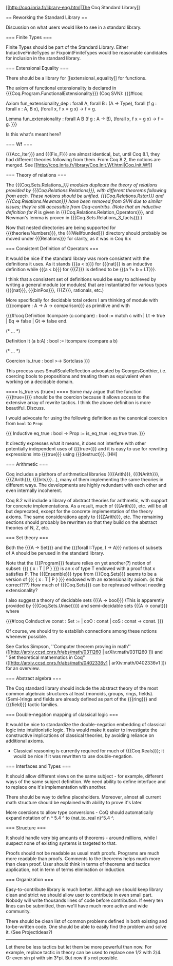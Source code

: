 [[http://coq.inria.fr/library-eng.html|The Coq Standard Library]]

== Reworking the Standard Library ==

Discussion on what users would like to see in a standard library.

=== Finite Types ===

Finite Types should be part of the Standard Library.  Either InductiveFiniteTypes or FixpointFiniteTypes would be reasonable candidates for inclusion in the standard library. 

=== Extensional Equality ===

There should be a library for [[extensional_equality]] for functions.

 The axiom of functional extensionality is declared in {{{Coq.Program.FunctionalExtensionality}}} (Coq SVN):
 {{{#!coq

Axiom fun_extensionality_dep : forall A, forall B : (A -> Type), 
  forall (f g : forall x : A, B x), 
  (forall x, f x = g x) -> f = g.

Lemma fun_extensionality : forall A B (f g : A -> B), 
  (forall x, f x = g x) -> f = g.
}}}

 Is this what's meant here?

=== Wf ===

{{{Acc_Iter}}}  and {{{Fix_F}}} are almost identical, but, until Coq 8.1, they had different theories following from them. From Coq 8.2, the notions are merged.  See [[http://coq.inria.fr/library/Coq.Init.Wf.html|Coq.Init.Wf]]

=== Theory of relations ===

The {{{Coq.Sets.Relations_*}}} modules duplicate the theory of relations provided by {{{Coq.Relations.Relations}}}, with different theorems following from each.  These notions should be unified.  {{{Coq.Relations.Rstar}}} and {{{Coq.Relations.Newman}}} have been removed from SVN due to similar issues; they're still accessible from Coq-contribs. (Note that an inductive definition for R* is given in {{{Coq.Relations.Relation_Operators}}}, and Newman's lemma is proven in {{{Coq.Sets.Relations_3_facts}}}.)

Now that nested directories are being supported for {{{theories/Numbers}}}, the {{{Wellfounded}}} directory should probably be moved under {{{Relations}}} for clarity, as it was in Coq 6.x
  
=== Consistent Definition of Operators ===

It would be nice if the standard library was more consistent with the definitions it uses.  As it stands {{{a < b}}} for {{{nat}}} is an inductive definition while {{{a < b}}} for {{{Z}}} is defined to be {{{a ?= b = LT}}}.

I think that a consistent set of definitions would be easy to achieved by writing a general module (or modules) that are instantiated for various types ({{{nat}}}, {{{binPos}}}, {{{Z}}}, rationals, etc.)

More specifically for decidable total orders I am thinking of module with {{{compare : A -> A -> comparison}}} as primitive and with

{{{#!coq
Definition ltcompare (c:compare) : bool :=
match c with
| Lt => true
| Eq => false
| Gt => false
end.

(* ... *)

Definition lt (a b:A) : bool := ltcompare (compare a b)

(* ... *)

Coercion Is_true : bool >-> Sortclass
}}}

This process uses SmallScaleReflection advocated by GeorgesGonthier, i.e. coercing bools to propositions and treating them as equivalent when working on a decidable domain. 

==== Is_true vs (true=) ====
Some may argue that the function {{{(true=)}}} should be the coercion because it allows access to the extensive array of rewrite tactics.  I think the above definition is more beautiful.  Discuss.

I would advocate for using the following definition as the canonical coercion from `bool` to `Prop`:

{{{
Inductive eq_true : bool -> Prop := is_eq_true : eq_true true.
}}}

It directly expresses what it means, it does not interfere with other potentially independent uses of {{{true=}}} and it is easy
to use for rewriting expressions into {{{true}}} using {{{destruct}}}. [HH]

=== Arithmetic ===

Coq includes a plethora of arithmetical libraries ({{{Arith}}}, {{{NArith}}}, {{{ZArith}}}, {{{Ints}}}...), many of them implementing the same theories in different ways.  The developments are highly redundant with each other and even internally incoherent.

Coq 8.2 will include a library of abstract theories for arithmetic, with support for concrete implementations.  As a result, much of {{{Arith}}}, etc. will be all but  deprecated, except for the concrete implementation of the theory axioms.  The same considerations apply to {{{ZArith}}}, etc.  The remaining sections should probably be rewritten so that they build on the abstract theories of N, Z, etc.

=== Set theory ===

Both the {{{A -> Set}}} and the {{{forall I:Type, I -> A}}} notions of subsets of A should be perused in the standard library.

 Note that the {{{Program}}} feature relies on yet another(?) notion of subset: {{{ { x : T | P } }}} is an x of type T endowed with a proof that x satisfies P.  The {{{Ensemble}}} type from {{{Coq.Sets}}} seems to be a version of {{{ { x : T | P } }}} endowed with an extensionality axiom. (is this correct???)  How much of {{{Coq.Sets}}} can be rephrased without needing extensionality?  

I also suggest a theory of decidable sets {{{A -> bool}}} (This is apparently provided by {{{Coq.Sets.Uniset}}}) and semi-decidable sets {{{A -> conat}}} where

{{{#!coq
CoInductive conat : Set :=
| coO : conat
| coS : conat -> conat.
}}}

 Of course, we should try to establish connections among these notions whenever possible.

See  Carlos Simpson, ''Computer theorem proving in math'' ([[http://arxiv.ccsd.cnrs.fr/abs/math/0311260 | arXiv:math/0311260 ]]) and ''Set theoretical mathematics in Coq'' ([[http://arxiv.ccsd.cnrs.fr/abs/math/0402336v1 | arXiv:math/0402336v1 ]]) for an overview.

=== Abstract algebra ===

The Coq standard library should include the abstract theory of the most common algebraic structures at least (monoids, groups, rings, fields).  (Semi-)rings and fields are already defined as part of the {{{ring}}} and {{{field}}} tactic families. 

=== Double-negation mapping of classical logic ===

It would be nice to standardize the double-negation embedding of classical logic into intuitionistic logic.  This would make it easier to investigate the constructive implications of classical theories, by avoiding reliance on additional axioms.  

* Classical reasoning is currently required for much of {{{Coq.Reals}}}; it would be nice if it was rewritten to use double-negation. 

=== Interfaces and Types ===

It should allow different views on the same subject - for example, different ways of the same subject definition. We need ability to define interface and to replace one it's implementation with another.

There should be way to define placeholders. Moreover, almost all current math structure should be explained with ability to prove
it's later.

More coercions to allow type conversions - CoQ should automatically expand notation of n ^ 5.4 ^ to (nat_to_real n)^5.4 ^.

=== Structure ===

It should handle very big amounts of theorems - around millions, while
I suspect none of existing systems is targeted to that.

Proofs should not be readable as usual math proofs. Programs are much more
readable than proofs. Comments to the theorems helps much more than
clean proof. User should think in terms of theorems and tactics 
application, not in term of terms elimination or induction.
  
=== Organization ===

Easy-to-contribute library is much better. Although we should keep library clean and strict we should allow user to contribute in even small part. Nobody will write thousands lines of code before contribution. If every ten lines can be submitted, then we'll have
much more active and wide community. 

There should be clean list of common problems defined in both existing and to-be-written code. One should be able to easily find the problem and solve it. (See ProjectIdeas?)

----

Let there be less tactics but let them be more powerful than now. For example, replace tactic in theory can be used to replace one 1/2 with 2/4. Or even sin pi with sin 3*pi. But now it's not possible. 
